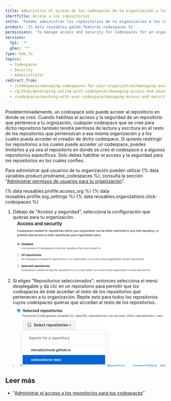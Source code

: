 ```yaml
---
title: Administrar el acceso de los codespaces de tu organización a los repositorios
shortTitle: Acceso a los repositorios
intro: 'Puedes administrar los repositorios de tu organización a los cuales pueden acceder los {% data variables.product.prodname_codespaces %}.'
product: '{% data reusables.gated-features.codespaces %}'
permissions: 'To manage access and security for Codespaces for an organization, you must be an organization owner.'
versions:
  fpt: '*'
  ghec: '*'
type: how_to
topics:
  - Codespaces
  - Security
  - Administrator
redirect_from:
  - /codespaces/managing-codespaces-for-your-organization/managing-access-and-security-for-your-organizations-codespaces
  - /github/developing-online-with-codespaces/managing-access-and-security-for-codespaces
  - /codespaces/working-with-your-codespace/managing-access-and-security-for-codespaces
---
```


Predeterminadamente, un codespace solo puede acceer al repositorio en donde se creó. Cuando habilitas el acceso y la seguridad de un repositorio que pertenece a tu orgnización, cualquier codespace que se cree para dicho repositorio también tendrá permisos de lectura y escritura en el resto de los repositorios que pertenezcan a esa misma organización y a los cuales pueda acceder el creador de dicho codespace. Si quieres restringir los repositorios a los cuales puede acceder un codespace, puedes limitarlos a ya sea el repositorio en donde se creó el codespace o a algunos repositorios específicos. Solo debes habilitar el acceso y la seguridad para los repositorios en los cuales confíes.

Para administrar qué usuarios de tu organización pueden utilizar {% data variables.product.prodname_codespaces %}, consulta la sección "[Administrar permisos de usuarios para tu organización](/codespaces/managing-codespaces-for-your-organization/managing-user-permissions-for-your-organization)".

{% data reusables.profile.access_org %}
{% data reusables.profile.org_settings %}
{% data reusables.organizations.click-codespaces %}
1. Debajo de "Acceso y seguridad", selecciona la configuración que quieras para tu organización.![Botones radiales para adminsitrar los repositorios confiables](/assets/images/help/settings/codespaces-org-access-and-security-radio-buttons.png)
1. Si eliges "Repositorios seleccionados"; entonces selecciona el menú desplegable y da clic en un repositorio para permitir que los codespaces de éste accedan al resto de los repositorios que pertenecen a tu organización. Repite esto para todos los repositorios cuyos codespaces quieras que accedan al resto de los repositorios. ![Menú desplegable de "Repositorios seleccionados"](/assets/images/help/settings/codespaces-access-and-security-repository-drop-down.png)

## Leer más

- "[Administrar el acceso a los repositorios para tus codespaces](/codespaces/managing-your-codespaces/managing-repository-access-for-your-codespaces)"
